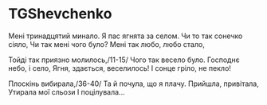 ﻿# TGShevchenko

Мені тринадцятий минало.
Я пас ягнята за селом.
Чи то так сонечко сіяло,
Чи так мені чого було?
Мені так любо, любо стало,

Тойді так приязно молилось,/11-15/
Чого так весело було.
Господнє небо, і село,
Ягня, здається, веселилось!
І сонце гріло, не пекло!

Плоскінь вибирала,/36-40/
Та й почула, що я плачу. 
Прийшла, привітала,
Утирала мої сльози
І поцілувала...


